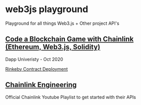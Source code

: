 # web3js playground
Playground for all things Web3.js + Other project API's

## [Code a Blockchain Game with Chainlink (Ethereum, Web3.js, Solidity)](https://www.youtube.com/watch?v=YzCbaR15Xi4&ab_channel=DappUniversity)
Dapp Univeristy - Oct 2020

[Rinkeby Contract Deployment](https://rinkeby.etherscan.io/address/0x323df6e796e93a3f9b5d29e15519bb4e4978b11e)


## [Chainlink Engineering](https://www.youtube.com/playlist?list=PLVP9aGDn-X0QwJVbQvuKr-zrh2_DV5M6J)
Official Chainlink Youtube Playlist to get started with their APIs

